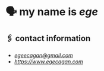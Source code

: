 # 🗣️ my name is *ege* 

## 🖇️ contact information
- *egeecagan@gmail.com*
- *https://www.egecagan.com*
